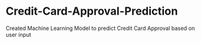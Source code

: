 # Credit-Card-Approval-Prediction
Created Machine Learning Model to predict Credit Card Approval based on user input

